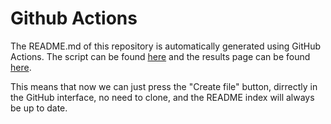 # Github Actions

The README.md of this repository is automatically generated using GitHub Actions. The script can be found [here](https://github.com/Lulzx/til/blob/master/.github/workflows/generate-readme.yml) and the results page can be found [here](https://github.com/lulzx/til/actions).

This means that now we can just press the "Create file" button, dirrectly in the GitHub interface, no need to clone, and the README index will always be up to date.
